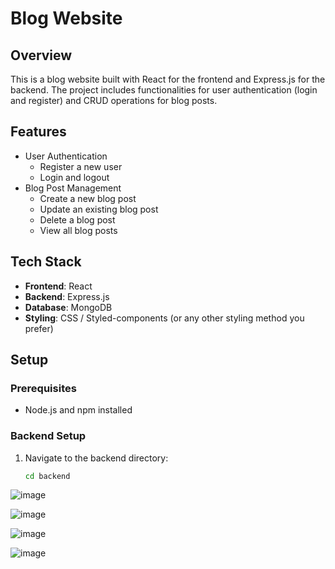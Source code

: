# Blog Website

## Overview

This is a blog website built with React for the frontend and Express.js for the backend. The project includes functionalities for user authentication (login and register) and CRUD operations for blog posts.

## Features

- User Authentication
  - Register a new user
  - Login and logout
- Blog Post Management
  - Create a new blog post
  - Update an existing blog post
  - Delete a blog post
  - View all blog posts

## Tech Stack

- **Frontend**: React
- **Backend**: Express.js
- **Database**: MongoDB
- **Styling**: CSS / Styled-components (or any other styling method you prefer)

## Setup

### Prerequisites

- Node.js and npm installed

### Backend Setup

1. Navigate to the backend directory:
   ```bash
   cd backend


![image](https://github.com/user-attachments/assets/b578647c-ed0f-4470-8d71-d4b0c3275390)

![image](https://github.com/user-attachments/assets/d8526425-2c41-4527-afd2-9e00c0aaccd7)

![image](https://github.com/user-attachments/assets/888a1558-8c66-436b-b0bb-4708649b90e6)


![image](https://github.com/user-attachments/assets/a4e13adf-1c4c-4aa6-9a21-f061ce3c483f)
